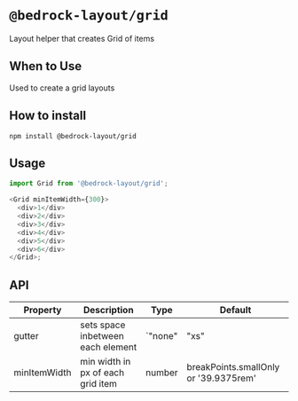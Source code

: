 # `@bedrock-layout/grid`

Layout helper that creates Grid of items

## When to Use

Used to create a grid layouts

## How to install

`npm install @bedrock-layout/grid`

## Usage

```javascript
import Grid from '@bedrock-layout/grid';

<Grid minItemWidth={300}>
  <div>1</div>
  <div>2</div>
  <div>3</div>
  <div>4</div>
  <div>5</div>
  <div>6</div>
</Grid>;
```

## API

| Property     | Description                       | Type                                                       | Default                               |
| ------------ | --------------------------------- | ---------------------------------------------------------- | ------------------------------------- |
| gutter       | sets space inbetween each element | `"none" | "xs" | "sm" | "md" | "lg" | "lg" | "xl" | "xxl"` | `lg`                                  |
| minItemWidth | min width in px of each grid item | number                                                     | breakPoints.smallOnly or '39.9375rem' |
